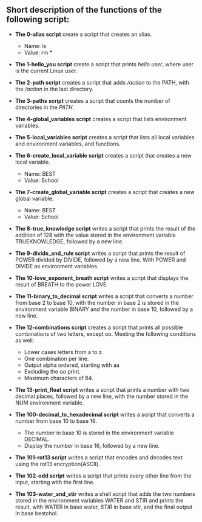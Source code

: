 ## Short description of the functions of the following script:

- **The 0-alias script** create a script that creates an alias.
    - Name: ls
    - Value: rm *

- **The 1-hello_you script** create a script that prints *hello user*, where user is the current Linux user.

- **The 2-path script** creates a script that adds */action* to the PATH, with the */action* in the last directory.

- **The 3-paths script** creates a script that counts the number of directories in the *PATH*.

- **The 4-global_variables script** creates a script that lists environment variables.

- **The 5-local_variables script** creates a script that lists all local variables and environment variables, and functions.

- **The 6-create_local_variable script** creates a script that creates a new local variable.
    - Name: BEST
    - Value: School

- **The 7-create_global_variable script** creates a script that creates a new global variable.
    - Name: BEST
    - Value: School

- **The 8-true_knowledge script** writes a script that prints the result of the addition of 128 with the value stored in the environment variable TRUEKNOWLEDGE, followed by a new line.

- **The 9-divide_and_rule script** writes a script that prints the result of POWER divided by DIVIDE, followed by a new line. With POWER and DIVIDE as environment variables.

- **The 10-love_exponent_breath script** writes a script that displays the result of BREATH to the power LOVE.

- **The 11-binary_to_decimal script** writes a script that converts a number from base 2 to base 10, with the number in base 2 is stored in the environment variable BINARY and the number in base 10, followed by a new line.

- **The 12-combinations script** creates a script that prints all possible combinations of two letters, except oo. Meeting the following conditions as well:
    - Lower cases  letters from a to z.
    - One combination per line.
    - Output alpha ordered, starting with aa
    - Excluding the *oo* print.
    - Maximum characters of 64.

- **The 13-print_float script** writes a script that prints a number with two decimal places, followed by a new line, with the number stored in the NUM environment variable.

- **The 100-decimal_to_hexadecimal script** writes a script that converts a number from base 10 to base 16.
    - The number in base 10 is stored in the environment variable DECIMAL. 
    - Display the number in base 16, followed by a new line.

- **The 101-rot13 script** writes a script that encodes and decodes text using the rot13 encryption(ASCII).

- **The 102-odd script** writes a script that prints every other line from the input, starting with the first line.

- **The 103-water_and_stir** writes a shell script that adds the two numbers stored in the environment variables WATER and STIR and prints the result, with WATER in base water, *STIR* in base stir, and the final output in base bestchol.
